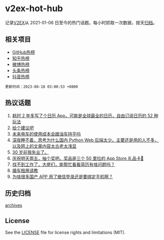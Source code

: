 # v2ex-hot-hub

 记录[V2EX](https://www.v2ex.com/)从 2021-01-06 日至今的热门话题。每小时抓取一次数据，按天[归档](archives)。
 
 ## 相关项目

- [GitHub热榜](https://github.com/it985/github-hot-hub)
- [知乎热榜](https://github.com/it985/zhihu-hot-hub)
- [微博热榜](https://github.com/it985/weibo-hot-hub)
- [头条热榜](https://github.com/it985/toutiao-hot-hub)
- [抖音热榜](https://github.com/it985/douyin-hot-hub)


 `更新时间：2023-08-18 03:00:53 +0800`

## 热议话题

1. [耗时 2 年多写了个日历 App，可能是全球最全的日历，自由订阅日历的 52 种玩法](https://www.v2ex.com/t/966033)
1. [给个建议吧](https://www.v2ex.com/t/966058)
1. [未来电车的使用成本会跟油车持平吗](https://www.v2ex.com/t/965961)
1. [深夜睡不着，思考为什么国内 Python Web 后端太少。主要还是用的人不多，以及网上的文章内容太古老太浅显](https://www.v2ex.com/t/965956)
1. [30 岁前我失业了。](https://www.v2ex.com/t/966116)
1. [庆祝明天周五，抽个奖吧。奖品是三个 50 里拉的 App Store 礼品卡🎉](https://www.v2ex.com/t/966094)
1. [找不到工作了，大佬们，能帮忙看看简历有啥问题吗？](https://www.v2ex.com/t/966032)
1. [婚车租用请教](https://www.v2ex.com/t/965971)
1. [为啥很多国产 APP 用了微信登录还是要绑定手机啊？](https://www.v2ex.com/t/965984)

## 历史归档

[archives](archives)

## License

See the [LICENSE](LICENSE) file for license rights and limitations (MIT).
